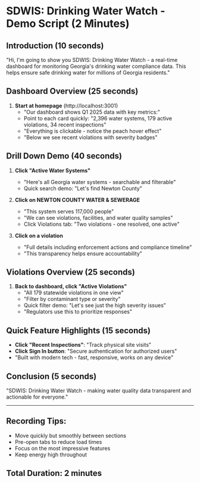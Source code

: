 # SDWIS: Drinking Water Watch - Demo Script (2 Minutes)

## Introduction (10 seconds)
"Hi, I'm going to show you SDWIS: Drinking Water Watch - a real-time dashboard for monitoring Georgia's drinking water compliance data. This helps ensure safe drinking water for millions of Georgia residents."

## Dashboard Overview (25 seconds)
1. **Start at homepage** (http://localhost:3001)
   - "Our dashboard shows Q1 2025 data with key metrics:"
   - Point to each card quickly: "2,396 water systems, 179 active violations, 34 recent inspections"
   - "Everything is clickable - notice the peach hover effect"
   - "Below we see recent violations with severity badges"

## Drill Down Demo (40 seconds)
1. **Click "Active Water Systems"**
   - "Here's all Georgia water systems - searchable and filterable"
   - Quick search demo: "Let's find Newton County"
   
2. **Click on NEWTON COUNTY WATER & SEWERAGE**
   - "This system serves 117,000 people"
   - "We can see violations, facilities, and water quality samples"
   - Click Violations tab: "Two violations - one resolved, one active"

3. **Click on a violation**
   - "Full details including enforcement actions and compliance timeline"
   - "This transparency helps ensure accountability"

## Violations Overview (25 seconds)
1. **Back to dashboard, click "Active Violations"**
   - "All 179 statewide violations in one view"
   - "Filter by contaminant type or severity"
   - Quick filter demo: "Let's see just the high severity issues"
   - "Regulators use this to prioritize responses"

## Quick Feature Highlights (15 seconds)
- **Click "Recent Inspections"**: "Track physical site visits"
- **Click Sign In button**: "Secure authentication for authorized users"
- "Built with modern tech - fast, responsive, works on any device"

## Conclusion (5 seconds)
"SDWIS: Drinking Water Watch - making water quality data transparent and actionable for everyone."

---

## Recording Tips:
- Move quickly but smoothly between sections
- Pre-open tabs to reduce load times
- Focus on the most impressive features
- Keep energy high throughout

## Total Duration: 2 minutes